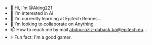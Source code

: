 - 👋 Hi, I’m @Aking221
- 👀 I’m interested in Ai
- 🌱 I’m currently learning at Epitech Rennes...
- 💞️ I’m looking to collaborate on Anything.
- 📫 How to reach me by mail abdou-aziz-daback.ba@epitech.eu...
- ⚡ Fun fact: I'm a good gamer.

<!---
Aking221/Aking221 is a ✨ special ✨ repository because its `README.md` (this file) appears on your GitHub profile.
You can click the Preview link to take a look at your changes.
--->
